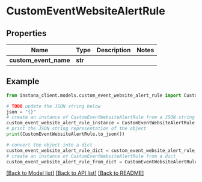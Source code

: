 # CustomEventWebsiteAlertRule


## Properties

Name | Type | Description | Notes
------------ | ------------- | ------------- | -------------
**custom_event_name** | **str** |  | 

## Example

```python
from instana_client.models.custom_event_website_alert_rule import CustomEventWebsiteAlertRule

# TODO update the JSON string below
json = "{}"
# create an instance of CustomEventWebsiteAlertRule from a JSON string
custom_event_website_alert_rule_instance = CustomEventWebsiteAlertRule.from_json(json)
# print the JSON string representation of the object
print(CustomEventWebsiteAlertRule.to_json())

# convert the object into a dict
custom_event_website_alert_rule_dict = custom_event_website_alert_rule_instance.to_dict()
# create an instance of CustomEventWebsiteAlertRule from a dict
custom_event_website_alert_rule_from_dict = CustomEventWebsiteAlertRule.from_dict(custom_event_website_alert_rule_dict)
```
[[Back to Model list]](../README.md#documentation-for-models) [[Back to API list]](../README.md#documentation-for-api-endpoints) [[Back to README]](../README.md)


